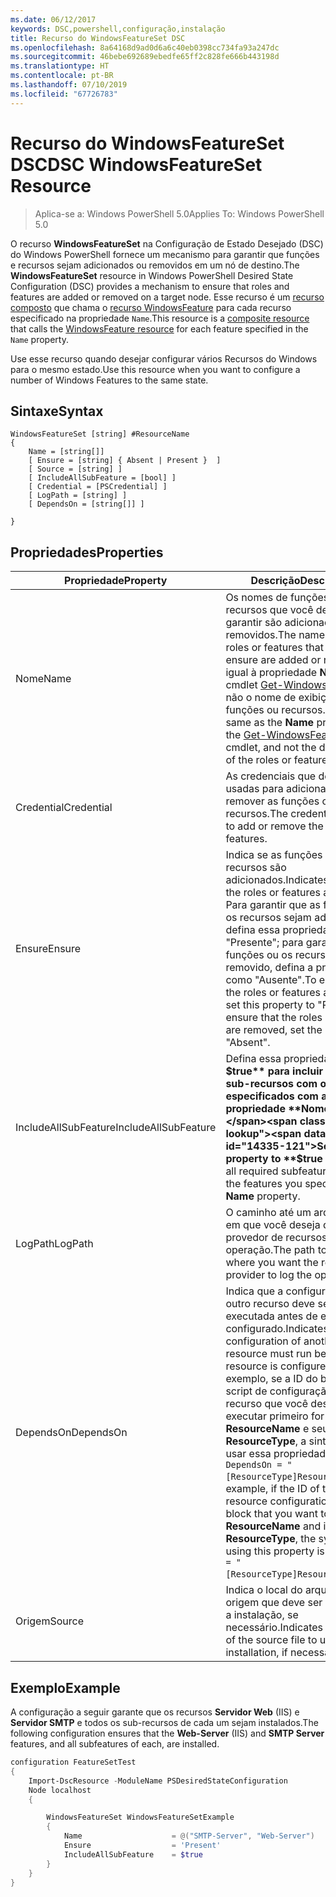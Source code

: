 ```yaml
---
ms.date: 06/12/2017
keywords: DSC,powershell,configuração,instalação
title: Recurso do WindowsFeatureSet DSC
ms.openlocfilehash: 8a64168d9ad0d6a6c40eb0398cc734fa93a247dc
ms.sourcegitcommit: 46bebe692689ebedfe65ff2c828fe666b443198d
ms.translationtype: HT
ms.contentlocale: pt-BR
ms.lasthandoff: 07/10/2019
ms.locfileid: "67726783"
---
```

# <a name="dsc-windowsfeatureset-resource"></a><span data-ttu-id="14335-103">Recurso do WindowsFeatureSet DSC</span><span class="sxs-lookup"><span data-stu-id="14335-103">DSC WindowsFeatureSet Resource</span></span>

> <span data-ttu-id="14335-104">Aplica-se a: Windows PowerShell 5.0</span><span class="sxs-lookup"><span data-stu-id="14335-104">Applies To: Windows PowerShell 5.0</span></span>

<span data-ttu-id="14335-105">O recurso **WindowsFeatureSet** na Configuração de Estado Desejado (DSC) do Windows PowerShell fornece um mecanismo para garantir que funções e recursos sejam adicionados ou removidos em um nó de destino.</span><span class="sxs-lookup"><span data-stu-id="14335-105">The **WindowsFeatureSet** resource in Windows PowerShell Desired State Configuration (DSC) provides a mechanism to ensure that roles and features are added or removed on a target node.</span></span>
<span data-ttu-id="14335-106">Esse recurso é um [recurso composto](../../../resources/authoringResourceComposite.md) que chama o [recurso WindowsFeature](windowsfeatureResource.md) para cada recurso especificado na propriedade `Name`.</span><span class="sxs-lookup"><span data-stu-id="14335-106">This resource is a [composite resource](../../../resources/authoringResourceComposite.md) that calls the [WindowsFeature resource](windowsfeatureResource.md) for each feature specified in the `Name` property.</span></span>

<span data-ttu-id="14335-107">Use esse recurso quando desejar configurar vários Recursos do Windows para o mesmo estado.</span><span class="sxs-lookup"><span data-stu-id="14335-107">Use this resource when you want to configure a number of Windows Features to the same state.</span></span>

## <a name="syntax"></a><span data-ttu-id="14335-108">Sintaxe</span><span class="sxs-lookup"><span data-stu-id="14335-108">Syntax</span></span>

```
WindowsFeatureSet [string] #ResourceName
{
    Name = [string[]]
    [ Ensure = [string] { Absent | Present }  ]
    [ Source = [string] ]
    [ IncludeAllSubFeature = [bool] ]
    [ Credential = [PSCredential] ]
    [ LogPath = [string] ]
    [ DependsOn = [string[]] ]

}
```

## <a name="properties"></a><span data-ttu-id="14335-109">Propriedades</span><span class="sxs-lookup"><span data-stu-id="14335-109">Properties</span></span>

|  <span data-ttu-id="14335-110">Propriedade</span><span class="sxs-lookup"><span data-stu-id="14335-110">Property</span></span>  |  <span data-ttu-id="14335-111">Descrição</span><span class="sxs-lookup"><span data-stu-id="14335-111">Description</span></span>   |
|---|---|
| <span data-ttu-id="14335-112">Nome</span><span class="sxs-lookup"><span data-stu-id="14335-112">Name</span></span>| <span data-ttu-id="14335-113">Os nomes de funções ou recursos que você deseja garantir são adicionados ou removidos.</span><span class="sxs-lookup"><span data-stu-id="14335-113">The names of the roles or features that you want to ensure are added or removed.</span></span> <span data-ttu-id="14335-114">É igual à propriedade **Name** do cmdlet [Get-WindowsFeature](/powershell/module/servermanager/get-windowsfeature?view=winserver2012r2-ps), e não o nome de exibição das funções ou recursos.</span><span class="sxs-lookup"><span data-stu-id="14335-114">This is the same as the **Name** property of the [Get-WindowsFeature](/powershell/module/servermanager/get-windowsfeature?view=winserver2012r2-ps) cmdlet, and not the display name of the roles or features.</span></span>|
| <span data-ttu-id="14335-115">Credential</span><span class="sxs-lookup"><span data-stu-id="14335-115">Credential</span></span>| <span data-ttu-id="14335-116">As credenciais que devem ser usadas para adicionar ou remover as funções ou os recursos.</span><span class="sxs-lookup"><span data-stu-id="14335-116">The credentials to use to add or remove the roles or features.</span></span>|
| <span data-ttu-id="14335-117">Ensure</span><span class="sxs-lookup"><span data-stu-id="14335-117">Ensure</span></span>| <span data-ttu-id="14335-118">Indica se as funções ou os recursos são adicionados.</span><span class="sxs-lookup"><span data-stu-id="14335-118">Indicates whether the roles or features are added.</span></span> <span data-ttu-id="14335-119">Para garantir que as funções ou os recursos sejam adicionados, defina essa propriedade como "Presente"; para garantir que as funções ou os recursos sejam removido, defina a propriedade como "Ausente".</span><span class="sxs-lookup"><span data-stu-id="14335-119">To ensure that the roles or features are added, set this property to "Present" To ensure that the roles or features are removed, set the property to "Absent".</span></span>|
| <span data-ttu-id="14335-120">IncludeAllSubFeature</span><span class="sxs-lookup"><span data-stu-id="14335-120">IncludeAllSubFeature</span></span>| <span data-ttu-id="14335-121">Defina essa propriedade como **$true** para incluir todos os sub-recursos com os recursos especificados com a propriedade **Nome**.</span><span class="sxs-lookup"><span data-stu-id="14335-121">Set this property to **$true** to include all required subfeatures with of the features you specify with the **Name** property.</span></span>|
| <span data-ttu-id="14335-122">LogPath</span><span class="sxs-lookup"><span data-stu-id="14335-122">LogPath</span></span>| <span data-ttu-id="14335-123">O caminho até um arquivo de log em que você deseja que o provedor de recursos registre a operação.</span><span class="sxs-lookup"><span data-stu-id="14335-123">The path to a log file where you want the resource provider to log the operation.</span></span>|
| <span data-ttu-id="14335-124">DependsOn</span><span class="sxs-lookup"><span data-stu-id="14335-124">DependsOn</span></span>| <span data-ttu-id="14335-125">Indica que a configuração de outro recurso deve ser executada antes de ele ser configurado.</span><span class="sxs-lookup"><span data-stu-id="14335-125">Indicates that the configuration of another resource must run before this resource is configured.</span></span> <span data-ttu-id="14335-126">Por exemplo, se a ID do bloco de script de configuração do recurso que você deseja executar primeiro for __ResourceName__ e seu tipo for __ResourceType__, a sintaxe para usar essa propriedade será `DependsOn = "[ResourceType]ResourceName"`.</span><span class="sxs-lookup"><span data-stu-id="14335-126">For example, if the ID of the resource configuration script block that you want to run first is __ResourceName__ and its type is __ResourceType__, the syntax for using this property is `DependsOn = "[ResourceType]ResourceName"`.</span></span>|
| <span data-ttu-id="14335-127">Origem</span><span class="sxs-lookup"><span data-stu-id="14335-127">Source</span></span>| <span data-ttu-id="14335-128">Indica o local do arquivo de origem que deve ser usado para a instalação, se necessário.</span><span class="sxs-lookup"><span data-stu-id="14335-128">Indicates the location of the source file to use for installation, if necessary.</span></span>|

## <a name="example"></a><span data-ttu-id="14335-129">Exemplo</span><span class="sxs-lookup"><span data-stu-id="14335-129">Example</span></span>

<span data-ttu-id="14335-130">A configuração a seguir garante que os recursos **Servidor Web** (IIS) e **Servidor SMTP** e todos os sub-recursos de cada um sejam instalados.</span><span class="sxs-lookup"><span data-stu-id="14335-130">The following configuration ensures that the **Web-Server** (IIS) and **SMTP Server** features, and all subfeatures of each, are installed.</span></span>

```powershell
configuration FeatureSetTest
{
    Import-DscResource -ModuleName PSDesiredStateConfiguration
    Node localhost
    {

        WindowsFeatureSet WindowsFeatureSetExample
        {
            Name                    = @("SMTP-Server", "Web-Server")
            Ensure                  = 'Present'
            IncludeAllSubFeature    = $true
        }
    }
}
```
